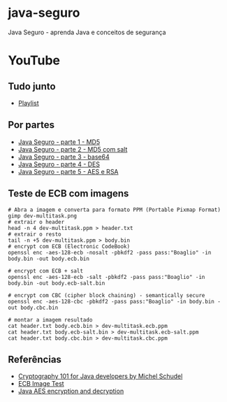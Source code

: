 # java-seguro

Java Seguro - aprenda Java e conceitos de segurança

# YouTube

## Tudo junto

* [Playlist](https://youtube.com/playlist?list=PL2XKkc9gm2WTPFgDGa5pVrIooACUu6DTI)

## Por partes

* [Java Seguro - parte 1 - MD5](https://youtu.be/fwpWAH9-b_g)
* [Java Seguro - parte 2 - MD5 com salt](https://youtu.be/EAv_hsmGEW0)
* [Java Seguro - parte 3 - base64](https://youtu.be/EqtxxoI9qfE)
* [Java Seguro - parte 4 - DES](https://youtu.be/) 
* [Java Seguro - parte 5 - AES e RSA](https://youtu.be/) 

## Teste de ECB com imagens

```
# Abra a imagem e converta para formato PPM (Portable Pixmap Format)
gimp dev-multitask.png
# extrair o header
head -n 4 dev-multitask.ppm > header.txt
# extrair o resto
tail -n +5 dev-multitask.ppm > body.bin
# encrypt com ECB (Electronic CodeBook)
openssl enc -aes-128-ecb -nosalt -pbkdf2 -pass pass:"Boaglio" -in body.bin -out body.ecb.bin

# encrypt com ECB + salt
openssl enc -aes-128-ecb -salt -pbkdf2 -pass pass:"Boaglio" -in body.bin -out body.ecb-salt.bin

# encrypt com CBC (cipher block chaining) - semantically secure
openssl enc -aes-128-cbc -pbkdf2 -pass pass:"Boaglio" -in body.bin -out body.cbc.bin

# montar a imagem resultado
cat header.txt body.ecb.bin > dev-multitask.ecb.ppm
cat header.txt body.ecb-salt.bin > dev-multitask.ecb-salt.ppm
cat header.txt body.cbc.bin > dev-multitask.cbc.ppm
```

## Referências

* [Cryptography 101 for Java developers by Michel Schudel](https://youtu.be/1925zmDP_BY)
* [ECB Image Test](https://words.filippo.io/the-ecb-penguin/)
* [Java AES encryption and decryption](https://mkyong.com/java/java-aes-encryption-and-decryption/)
